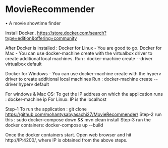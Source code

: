 # MovieRecommender
• A movie showtime finder

Install Docker.. https://store.docker.com/search?type=edition&offering=community

After Docker is installed : 
Docker for Linux - You are good to go. 
Docker for Mac - You can use docker-machine create with the virtualbox driver to create additional local machines.
Run : docker-machine create --driver virtualbox default

Docker for Windows - You can use docker-machine create with the hyperv driver to create additional local machines
Run : docker-machine create --driver hyperv default

For windows & Mac OS: To get the IP address on which the application runs : docker-machine ip 
For Linux: IP is the localhost

Step-1
To run the application : git clone https://github.com/mohantysabyasachi27/MovieRecommender/
Step-2
run this :  sudo docker-compose down && mvn clean install
Step-3
run the docker containers: docker-compose up --build


Once the docker containers start.
Open web browser and hit http://IP:4200/, where IP is obtained from the above steps. 
